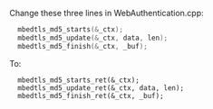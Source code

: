 
Change these three lines in WebAuthentication.cpp:
```cpp
  mbedtls_md5_starts(&_ctx);
  mbedtls_md5_update(&_ctx, data, len);
  mbedtls_md5_finish(&_ctx, _buf);
```

To:
```
  mbedtls_md5_starts_ret(&_ctx);
  mbedtls_md5_update_ret(&_ctx, data, len);
  mbedtls_md5_finish_ret(&_ctx, _buf);
```
